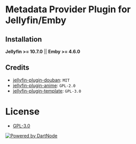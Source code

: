 # Metadata Provider Plugin for Jellyfin/Emby

## Installation

**Jellyfin >= 10.7.0** || **Emby >= 4.6.0**

## Credits

- [jellyfin-plugin-douban](https://github.com/Libitum/jellyfin-plugin-douban): `MIT`
- [jellyfin-plugin-anime](https://github.com/jellyfin-archive/jellyfin-plugin-anime): `GPL-2.0`
- [jellyfin-plugin-template](https://github.com/jellyfin/jellyfin-plugin-template): `GPL-3.0`

# License

- [GPL-3.0](https://github.com/xjasonlyu/jellyfin-plugin-avdc/blob/main/LICENSE)

[![Powered by DartNode](https://dartnode.com/branding/DN-Open-Source-sm.png)](https://dartnode.com "Powered by DartNode - Free VPS for Open Source")

